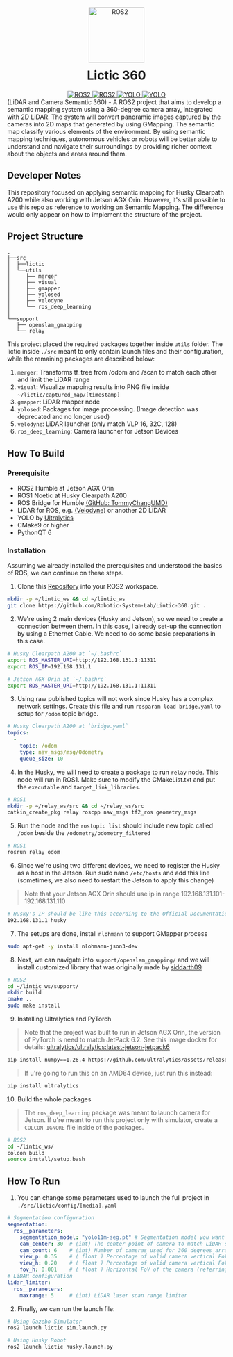 <div align="center">
  <a href="https://docs.ros.org/en/humble/index.html">
    <picture>
      <img alt="ROS2" src="https://github.com/Robotic-System-Lab/Lintic-360/blob/main/assets/ROS-2_logo.png" height="128">
    </picture>
  </a>
  <h1 style="margin-top:12px;">Lictic 360</h1>

<a href="https://wiki.ros.org/noetic">
	<img alt="ROS2" src="https://img.shields.io/badge/ROS1-Noetic-88b55a?style=for-the-badge&logo=ros&logoColor=ffffff">
</a>
<a href="https://docs.ros.org/en/humble/index.html">
	<img alt="ROS2" src="https://img.shields.io/badge/ROS2-Humble-336c9a?style=for-the-badge&logo=ros&logoColor=ffffff">
</a>
<a href="https://github.com/dusty-nv/jetson-inference">
	<img alt="YOLO" src="https://img.shields.io/badge/ResNet-18-50b730?style=for-the-badge&logo=nvidia&logoColor=50b730">
</a>
<a href="https://github.com/ultralytics/ultralytics">
	<img alt="YOLO" src="https://img.shields.io/badge/YOLO-V11-0f81c2?style=for-the-badge&logo=yolo&logoColor=8cebf7">
</a>
</div>
(LiDAR and Camera Semantic 360) - A ROS2 project that aims to develop a semantic mapping system using a 360-degree camera array, integrated with 2D LiDAR. The system will convert panoramic images captured by the cameras into 2D maps that generated by using GMapping. The semantic map classify various elements of the environment. By using semantic mapping techniques, autonomous vehicles or robots will be better able to understand and navigate their surroundings by providing richer context about the objects and areas around them.

## Developer Notes
This repository focused on applying semantic mapping for Husky Clearpath A200 while also working with Jetson AGX Orin. However, it's still possible to use this repo as reference to working on Semantic Mapping. The difference would only appear on how to implement the structure of the project.

## Project Structure
```
.
├──src
│  ├──lictic
│  └──utils
│     ├── merger
│     ├── visual
│     ├── gmapper
│     ├── yolosed
│     ├── velodyne
│     └── ros_deep_learning
│
└──support
   ├── openslam_gmapping
   └── relay
```

This project placed the required packages together inside `utils` folder. The lictic inside `./src` meant to only contain launch files and their configuration, while the remaining packages are described below:
1. `merger`: Transforms tf_tree from /odom and /scan to match each other and limit the LiDAR range
2. `visual`: Visualize mapping results into PNG file inside `~/lictic/captured_map/[timestamp]`
3. `gmapper`: LiDAR mapper node
4. `yolosed`: Packages for image processing. (Image detection was deprecated and no longer used)
5. `velodyne`: LiDAR launcher (only match VLP 16, 32C, 128)
6. `ros_deep_learning`: Camera launcher for Jetson Devices

## How To Build
### Prerequisite
- ROS2 Humble at Jetson AGX Orin
- ROS1 Noetic at Husky Clearpath A200
- ROS Bridge for Humble [(GitHub: TommyChangUMD)](https://github.com/TommyChangUMD/ros-humble-ros1-bridge-builder)
- LiDAR for ROS, e.g. [(Velodyne)](https://github.com/ros-drivers/velodyne.git) or another 2D LiDAR
- YOLO by [Ultralytics](https://github.com/ultralytics/ultralytics.git)
- CMake9 or higher
- PythonQT 6

### Installation
Assuming we already installed the prerequisites and understood the basics of ROS, we can continue on these steps. 
1. Clone this [Repository](https://github.com/Robotic-System-Lab/Lintic-360.git) into your ROS2 workspace.
```bash
mkdir -p ~/lintic_ws && cd ~/lintic_ws
git clone https://github.com/Robotic-System-Lab/Lintic-360.git .
```
2. We're using 2 main devices (Husky and Jetson), so we need to create a connection between them. In this case, I already set-up the connection by using a Ethernet Cable. We need to do some basic preparations in this case.
```bash
# Husky Clearpath A200 at `~/.bashrc`
export ROS_MASTER_URI=http://192.168.131.1:11311
export ROS_IP=192.168.131.1

# Jetson AGX Orin at `~/.bashrc`
export ROS_MASTER_URI=http://192.168.131.1:11311
```
3. Using raw published topics will not work since Husky has a complex network settings. Create this file and run `rosparam load bridge.yaml` to setup for `/odom` topic bridge.
```yaml
# Husky Clearpath A200 at `bridge.yaml`
topics:
  -
    topic: /odom
    type: nav_msgs/msg/Odometry
    queue_size: 10
```
4. In the Husky, we will need to create a package to run `relay` node. This node will run in ROS1. Make sure to modify the CMakeList.txt and put the `executable` and `target_link_libraries`.
```bash
# ROS1
mkdir -p ~/relay_ws/src && cd ~/relay_ws/src
catkin_create_pkg relay roscpp nav_msgs tf2_ros geometry_msgs
```
5. Run the node and the `rostopic list` should include new topic called `/odom` beside the `/odometry/odometry_filtered`
```bash
# ROS1
rosrun relay odom
```
6. Since we're using two different devices, we need to register the Husky as a host in the Jetson. Run sudo nano `/etc/hosts` and add this line (sometimes, we also need to restart the Jetson to apply this change)
> Note that your Jetson AGX Orin should use ip in range 192.168.131.101-192.168.131.110
```bash
# Husky's IP should be like this according to the Official Documentation 
192.168.131.1 husky
```
7. The setups are done, install `nlohmann` to support GMapper process
```bash
sudo apt-get -y install nlohmann-json3-dev
```
8. Next, we can navigate into `support/openslam_gmapping/` and we will install customized library that was originally made by [siddarth09](https://github.com/siddarth09/ros2_gmapping)
```bash
# ROS2
cd ~/lintic_ws/support/
mkdir build
cmake ..
sudo make install
```
9. Installing Ultralytics and PyTorch
> Note that the project was built to run in Jetson AGX Orin, the version of PyTorch is need to match JetPack 6.2. See this image docker for details: [ultralytics/ultralytics:latest-jetson-jetpack6](https://hub.docker.com/r/ultralytics/ultralytics/tags?name=jetpack6)
```bash
pip install numpy==1.26.4 https://github.com/ultralytics/assets/releases/download/v0.0.0/onnxruntime_gpu-1.20.0-cp310-cp310-linux_aarch64.whl https://github.com/ultralytics/assets/releases/download/v0.0.0/torch-2.5.0a0+872d972e41.nv24.08-cp310-cp310-linux_aarch64.whl https://github.com/ultralytics/assets/releases/download/v0.0.0/torchvision-0.20.0a0+afc54f7-cp310-cp310-linux_aarch64.whl ultralytics
```
> If u're going to run this on an AMD64 device, just run this instead:
```bash
pip install ultralytics
```
10. Build the whole packages
> The `ros_deep_learning` package was meant to launch camera for Jetson. If u're meant to run this project only with simulator, create a `COLCON IGNORE` file inside of the packages.
```bash
# ROS2
cd ~/lintic_ws/
colcon build
source install/setup.bash
```

## How To Run
1. You can change some parameters used to launch the full project in `./src/lictic/config/[media].yaml`
```yaml
# Segmentation configuration
segmentation:
  ros__parameters:
    segmentation_model: "yolo11m-seg.pt" # Segmentation model you want to use
    cam_center: 30  # (int) The center point of camera to match LiDAR's yaw
    cam_count: 6    # (int) Number of cameras used for 360 degrees array camera
    view_p: 0.35    # ( float ) Percentage of valid camera vertical FoV, used as threshold to match 2D LiDAR detection area
    view_h: 0.20    # ( float ) Percentage of valid camera vertical FoV height, used to match 2D LiDAR detection area
    fov_h: 0.001    # ( float ) Horizontal FoV of the camera (referring to the specification)
# LiDAR configuration
lidar_limiter:
  ros__parameters:
    maxrange: 5     # (int) LiDAR laser scan range limiter
```
2. Finally, we can run the launch file:
```bash
# Using Gazebo Simulator
ros2 launch lictic sim.launch.py

# Using Husky Robot
ros2 launch lictic husky.launch.py
```